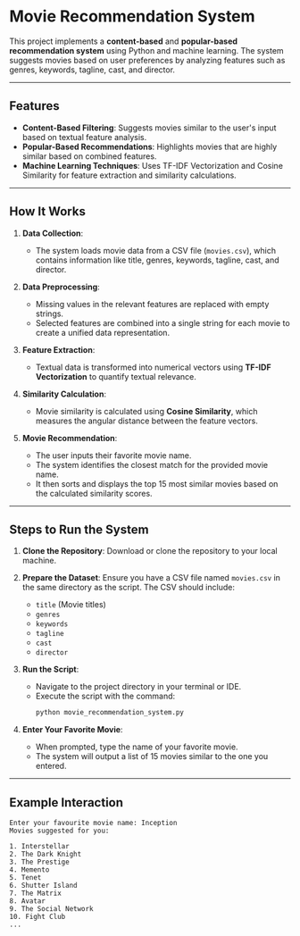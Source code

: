 # Movie Recommendation System

This project implements a **content-based** and **popular-based recommendation system** using Python and machine learning. The system suggests movies based on user preferences by analyzing features such as genres, keywords, tagline, cast, and director.

---

## Features

- **Content-Based Filtering**: Suggests movies similar to the user's input based on textual feature analysis.
- **Popular-Based Recommendations**: Highlights movies that are highly similar based on combined features.
- **Machine Learning Techniques**: Uses TF-IDF Vectorization and Cosine Similarity for feature extraction and similarity calculations.

---

## How It Works

1. **Data Collection**:
   - The system loads movie data from a CSV file (`movies.csv`), which contains information like title, genres, keywords, tagline, cast, and director.

2. **Data Preprocessing**:
   - Missing values in the relevant features are replaced with empty strings.
   - Selected features are combined into a single string for each movie to create a unified data representation.

3. **Feature Extraction**:
   - Textual data is transformed into numerical vectors using **TF-IDF Vectorization** to quantify textual relevance.

4. **Similarity Calculation**:
   - Movie similarity is calculated using **Cosine Similarity**, which measures the angular distance between the feature vectors.

5. **Movie Recommendation**:
   - The user inputs their favorite movie name.
   - The system identifies the closest match for the provided movie name.
   - It then sorts and displays the top 15 most similar movies based on the calculated similarity scores.

---

## Steps to Run the System

1. **Clone the Repository**: 
   Download or clone the repository to your local machine.

2. **Prepare the Dataset**:
   Ensure you have a CSV file named `movies.csv` in the same directory as the script. The CSV should include:
   - `title` (Movie titles)
   - `genres`
   - `keywords`
   - `tagline`
   - `cast`
   - `director`

3. **Run the Script**:
   - Navigate to the project directory in your terminal or IDE.
   - Execute the script with the command:
     ```bash
     python movie_recommendation_system.py
     ```

4. **Enter Your Favorite Movie**:
   - When prompted, type the name of your favorite movie.
   - The system will output a list of 15 movies similar to the one you entered.

---

## Example Interaction

```plaintext
Enter your favourite movie name: Inception
Movies suggested for you:

1. Interstellar
2. The Dark Knight
3. The Prestige
4. Memento
5. Tenet
6. Shutter Island
7. The Matrix
8. Avatar
9. The Social Network
10. Fight Club
...
